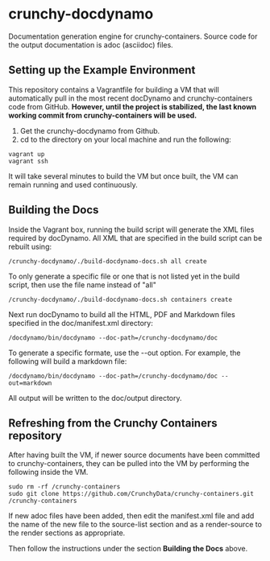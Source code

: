 # crunchy-docdynamo
Documentation generation engine for crunchy-containers. Source code for the output documentation is adoc (asciidoc) files.

## Setting up the Example Environment
This repository contains a Vagrantfile for building a VM that will automatically pull in the most recent docDynamo and crunchy-containers code from GitHub. **However, until the project is stabilized, the last known working commit from crunchy-containers will be used.**

1. Get the crunchy-docdynamo from Github.
2. cd to the directory on your local machine and run the following:

```
vagrant up
vagrant ssh
```

It will take several minutes to build the VM but once built, the VM can remain running and used continuously.

## Building the Docs
Inside the Vagrant box, running the build script will generate the XML files required by docDynamo. All XML that are specified in the build script can be rebuilt using:

```
/crunchy-docdynamo/./build-docdynamo-docs.sh all create
```

To only generate a specific file or one that is not listed yet in the build script, then use the file name instead of "all"

```
/crunchy-docdynamo/./build-docdynamo-docs.sh containers create
```

Next run docDynamo to build all the HTML, PDF and Markdown files specified in the doc/manifest.xml directory:

```
/docdynamo/bin/docdynamo --doc-path=/crunchy-docdynamo/doc
```

To generate a specific formate, use the --out option. For example, the following will build a markdown file:

```
/docdynamo/bin/docdynamo --doc-path=/crunchy-docdynamo/doc --out=markdown
```

All output will be written to the doc/output directory.

## Refreshing from the Crunchy Containers repository
After having built the VM, if newer source documents have been committed to crunchy-containers, they can be pulled into the VM by performing the following inside the VM.

```
sudo rm -rf /crunchy-containers
sudo git clone https://github.com/CrunchyData/crunchy-containers.git /crunchy-containers
```

If new adoc files have been added, then edit the manifest.xml file and add the name of the new file to the source-list section and as a render-source to the render sections as appropriate.

Then follow the instructions under the section **Building the Docs** above.
